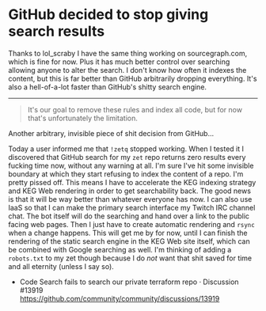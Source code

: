 # GitHub decided to stop giving search results

Thanks to lol_scraby I have the same thing working on sourcegraph.com, which is fine for now. Plus it has much better control over searching allowing anyone to alter the search. I don't know how often it indexes the content, but this is far better than GitHub arbitrarily dropping everything. It's also a hell-of-a-lot faster than GitHub's shitty search engine.

----

> It's our goal to remove these rules and index all code, but for now that's unfortunately the limitation.

Another arbitrary, invisible piece of shit decision from GitHub...

Today a user informed me that `!zetq` stopped working. When I tested it I discovered that GitHub search for my `zet` repo returns zero results every fucking time now, without any warning at all. I'm sure I've hit some invisible boundary at which they start refusing to index the content of a repo. I'm pretty pissed off. This means I have to accelerate the KEG indexing strategy and KEG Web rendering in order to get searchability back. The good news is that it will be way better than whatever everyone has now. I can also use IaaS so that I can make the primary search interface my Twitch IRC channel chat. The bot itself will do the searching and hand over a link to the public facing web pages. Then I just have to create automatic rendering and `rsync` when a change happens. This will get me by for now, until I can finish the rendering of the static search engine in the KEG Web site itself, which can be combined with Google searching as well. I'm thinking of adding a `robots.txt` to my zet though because I do *not* want that shit saved for time and all eternity (unless I say so).

* Code Search fails to search our private terraform repo · Discussion \#13919  
  <https://github.com/community/community/discussions/13919>
